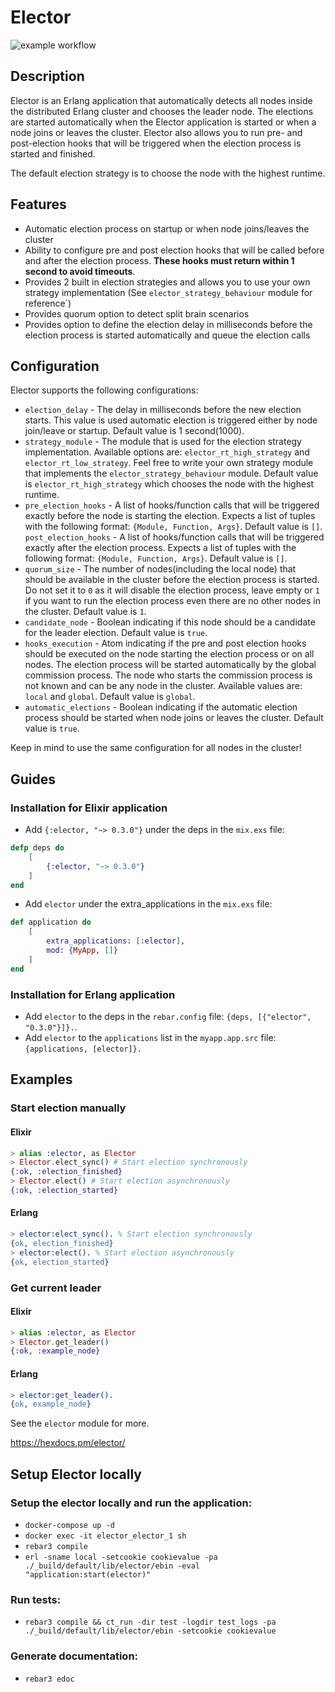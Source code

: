 # Elector

![example workflow](https://github.com/alfetahe/elector/actions/workflows/erlang.yml/badge.svg)

## Description
Elector is an Erlang application that automatically detects all nodes inside the distributed Erlang cluster and chooses the leader node.
The elections are started automatically when the Elector application is started or when a node joins or leaves the cluster.
Elector also allows you to run pre- and post-election hooks that will be triggered when the election process is started and finished.

The default election strategy is to choose the node with the highest runtime.

## Features
- Automatic election process on startup or when node joins/leaves the cluster
- Ability to configure pre and post election hooks that will be called before and after the election process. <strong>These hooks must return within 1 second to avoid timeouts</strong>.
- Provides 2 built in election strategies and allows you to use your own strategy implementation (See `elector_strategy_behaviour` module for reference`)
- Provides quorum option to detect split brain scenarios
- Provides option to define the election delay in milliseconds before the election process is started automatically and queue the
election calls

## Configuration
Elector supports the following configurations:
- `election_delay` - The delay in milliseconds before the new election starts. This value is used automatic election is triggered either by node join/leave or startup. Default value is 1 second(1000).
- `strategy_module` - The module that is used for the election strategy
implementation. Available options are: `elector_rt_high_strategy` and `elector_rt_low_strategy`. Feel free to write your own strategy module that implements the `elector_strategy_behaviour` module. Default value is `elector_rt_high_strategy` which chooses the node with the highest runtime.
- `pre_election_hooks` - A list of hooks/function calls that will be triggered exactly before the node is starting the election. Expects
a list of tuples with the following format: `{Module, Function, Args}`. Default value is `[]`.
`post_election_hooks` - A list of hooks/function calls that will be triggered exactly after the election process. Expects
a list of tuples with the following format: `{Module, Function, Args}`. Default value is `[]`.
- `quorum_size` - The number of nodes(including the local node) that should be available in the cluster before the election process is started. Do not set it to `0` as it will disable the election process, leave empty or `1` if you want to run the election process even there are no other nodes in the cluster. Default value is `1`. 
- `candidate_node` - Boolean indicating if this node should be a candidate for the leader election. Default value is `true`.
- `hooks_execution` - Atom indicating if the pre and post election hooks should be executed on the node starting the election process or on all nodes. The election process will be started automatically by the global commission process. The node who starts the commission process is not known and can be any node in the cluster. 
Available values are: `local` and `global`.
Default value is `global`.
- `automatic_elections` - Boolean indicating if the automatic election process should be started when node joins or leaves the cluster. Default value is `true`.

Keep in mind to use the same configuration for all nodes in the cluster!

## Guides

### Installation for Elixir application
- Add `{:elector, "~> 0.3.0"}` under the deps in the `mix.exs` file: 
```elixir
defp deps do
    [
        {:elector, "~> 0.3.0"}
    ]
end
```
- Add `elector` under the extra_applications in the `mix.exs` file:
```elixir
def application do
    [
        extra_applications: [:elector],
        mod: {MyApp, []}
    ]
end
```

### Installation for Erlang application
- Add `elector` to the deps in the `rebar.config` file: `{deps, [{"elector", "0.3.0"}]}.`.
- Add `elector` to the `applications` list in the `myapp.app.src` file: `{applications, [elector]}.`

## Examples

### Start election manually

#### Elixir
```elixir
> alias :elector, as Elector
> Elector.elect_sync() # Start election synchronously
{:ok, :election_finished}
> Elector.elect() # Start election asynchronously
{:ok, :election_started}
```
#### Erlang
```erlang
> elector:elect_sync(). % Start election synchronously
{ok, election_finished}
> elector:elect(). % Start election asynchronously
{ok, election_started}
```

### Get current leader

#### Elixir
```elixir
> alias :elector, as Elector
> Elector.get_leader()
{:ok, :example_node}
```

#### Erlang
```erlang
> elector:get_leader().
{ok, example_node}
```

See the `elector` module for more.

https://hexdocs.pm/elector/

## Setup Elector locally

### Setup the elector locally and run the application:
- `docker-compose up -d`
- `docker exec -it elector_elector_1 sh`
- `rebar3 compile`
- `erl -sname local -setcookie cookievalue -pa ./_build/default/lib/elector/ebin -eval "application:start(elector)"`

### Run tests:
- `rebar3 compile && ct_run -dir test -logdir test_logs -pa ./_build/default/lib/elector/ebin -setcookie cookievalue`

### Generate documentation:
- `rebar3 edoc`